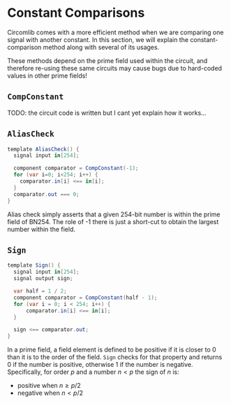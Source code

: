 # Constant Comparisons

Circomlib comes with a more efficient method when we are comparing one signal with another constant. In this section, we will explain the constant-comparison method along with several of its usages.

These methods depend on the prime field used within the circuit, and therefore re-using these same circuits may cause bugs due to hard-coded values in other prime fields!

## `CompConstant`

TODO: the circuit code is written but I cant yet explain how it works...

## `AliasCheck`

```cs
template AliasCheck() {
  signal input in[254];

  component comparator = CompConstant(-1);
  for (var i=0; i<254; i++) {
    comparator.in[i] <== in[i];
  }
  comparator.out === 0;
}
```

Alias check simply asserts that a given 254-bit number is within the prime field of BN254. The role of -1 there is just a short-cut to obtain the largest number within the field.

## `Sign`

```cs
template Sign() {
  signal input in[254];
  signal output sign;

  var half = 1 / 2;
  component comparator = CompConstant(half - 1);
  for (var i = 0; i < 254; i++) {
      comparator.in[i] <== in[i];
  }

  sign <== comparator.out;
}
```

In a prime field, a field element is defined to be positive if it is closer to 0 than it is to the order of the field. `Sign` checks for that property and returns 0 if the number is positive, otherwise 1 if the number is negative. Specifically, for order $p$ and a number $n < p$ the sign of $n$ is:

- positive when $n \geq p/2$
- negative when $n < p/2$

